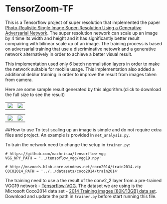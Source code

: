 # TensorZoom-TF

This is a Tensorflow project of super resolution that implemented the paper [Photo-Realistic Single Image Super-Resolution Using a Generative Adversarial Network](https://arxiv.org/abs/1609.04802). The super resolution network can scale up an image by 4 time its width and height and it has significantly better result compairing with bilinear scale up of an image. The training process is based on adversarial training that use a discriminative netowrk and a generative network alternatively in order to achieve a better visual result.

This implementation used only 6 batch normalistion layers in order to make the network suitable for mobile usage. This implementation also added a additional deblur training in order to improve the result from images taken from camera.


Here are some sample result generated by this algorithm.(click to download the full size to see the result)
<table>
  <tr>
    <td><img src="https://github.com/machrisaa/tensorzoom/blob/master/analysis/cat_h.jpg?raw=true"/></td>
    <td><img src="https://github.com/machrisaa/tensorzoom/blob/master/analysis/cat_h_tz6-s-stitch-gen.jpg?raw=true"/></td>
  </tr>
</table>
<table>
  <tr>
    <td><img src="https://github.com/machrisaa/tensorzoom/blob/master/analysis/london2.jpg?raw=true"/></td>
    <td><img src="https://github.com/machrisaa/tensorzoom/blob/master/analysis/london2_tz6-s-stitch-sblur-notv-gen.jpg?raw=true"/></td>
  </tr>
</table>

##How to use
To test scaling up an image is simple and do not require extra files and project. An example is provided in ```net_analysis.py```.

To train the network need to change the setup in ```trainer.py```:
```
# https://github.com/machrisaa/tensorflow-vgg
VGG_NPY_PATH = '../tensoflow_vgg/vgg19.npy'

# http://msvocds.blob.core.windows.net/coco2014/train2014.zip
COCO2014_PATH = '../../datasets/coco2014/train2014'
```
The training need to use a the result of the conv2_2 layer from a pre-trained VGG19 network - [Tensorflow-VGG](https://github.com/machrisaa/tensorflow-vgg). The dataset we are using is the Microsoft Coco2014 data set - [2014 Training images [80K/13GB] data set](http://mscoco.org/dataset/#download).
Download and update the path in ```trainer.py``` before start running this file.


